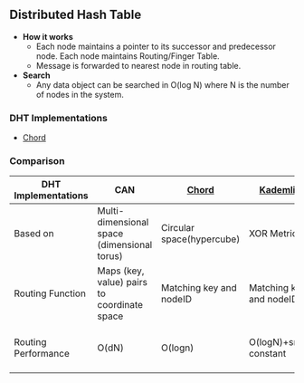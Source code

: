 ## Distributed Hash Table
- **How it works**
  - Each node maintains a pointer to its successor and predecessor node. Each node maintains Routing/Finger Table.
  - Message is forwarded to nearest node in routing table.
- **Search**
  - Any data object can be searched in O(log N) where N is the number of nodes in the system.

### DHT Implementations
- [Chord](Chord)

### Comparison

|DHT Implementations|CAN|[Chord](Chord)|[Kademlia](Kademlia)|Koorde|[Pastry](Pastry)|Tapestry|Viceroy|
|---|---|---|---|---|---|---|---|
|Based on|Multi-dimensional space (dimensional torus)|Circular space(hypercube)|XOR Metric|[De Bruijn graph](/Data_Structures/Graphs/Terms/Directed_Undirected/Directed/De_Bruijn_Graph/)|Plaxton-style mesh ([hypercube](/Data_Structures/Graphs/Terms/Directed_Undirected/Hypercube/))|Plaxton-style mesh (hypercube)|[Butterfly network](/DS_Questions/Data_Structures/Trees/BinaryTree/Types_Variants/Butterfly_Network)|
|Routing Function|Maps (key, value) pairs to coordinate space|Matching key and nodeID|Matching key and nodeID|Matching key and nodeID|Matching key and prefix in nodeID|Suffix matching|Routing using levels of tree,vicinity search|
|Routing Performance|O(dN)|O(logn)|O(logN)+small constant|Between O(log logN) & O(logn)|O(logn)|O(logn)|O(logn)|



